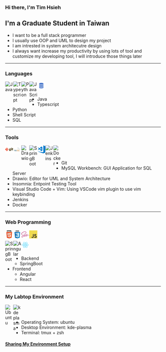 ### Hi there, I'm Tim Hsieh


## I'm a Graduate Student in Taiwan

- I want to be a full stack programmer 
- I usually use OOP and UML to design my project
- I am intrested in system architecutre design
- I always want increase my productivity by using lots of tool and customize my developing tool, I will introduce those things later

***
### Languages
<img align="left" alt="Java" width="26px" src="https://static.techspot.com/images2/downloads/topdownload/2014/05/Java.png"/>
<img align="left" alt="Typescript" width="26px" src="https://s3.amazonaws.com/ionic-marketplace/typescript-starter/icon.png"/>
<img align="left" alt="Python" width="26px" src="https://res.cloudinary.com/teepublic/image/private/s--TwCcIoc_--/t_Resized%20Artwork/c_fit,g_north_west,h_954,w_954/co_000000,e_outline:48/co_000000,e_outline:inner_fill:48/co_ffffff,e_outline:48/co_ffffff,e_outline:inner_fill:48/co_bbbbbb,e_outline:3:1000/c_mpad,g_center,h_1260,w_1260/b_rgb:eeeeee/c_limit,f_jpg,h_630,q_90,w_630/v1520050660/production/designs/2416585_0.jpg"/>
<img align="left" alt="JavaScript" width="26px" src="https://www.twitchinstalls.com/img/terminal.svg"/>
<img align="left" alt="SQL" width="26px" src="https://raw.githubusercontent.com/github/explore/80688e429a7d4ef2fca1e82350fe8e3517d3494d/topics/sql/sql.png" />
<br>
<br>

* Java 
* Typescript
* Python
* Shell Script
* SQL
***

### Tools
<img align="left" alt="Git" width="26px" src="https://raw.githubusercontent.com/github/explore/80688e429a7d4ef2fca1e82350fe8e3517d3494d/topics/git/git.png" />
<img align="left" alt="MySQL" width="26px" src="https://raw.githubusercontent.com/github/explore/80688e429a7d4ef2fca1e82350fe8e3517d3494d/topics/mysql/mysql.png" />
<img align="left" alt="Drawio" width="26px" src="https://yt3.ggpht.com/a/AGF-l78fkfku8iONid0H6dHhsozkWjNA_X0MV5Uiog=s900-mo-c-c0xffffffff-rj-k-no"/>
<img align="left" alt="SpringBoot" width="26px" src="https://res.cloudinary.com/canonical/image/fetch/q_auto,f_auto,w_560/https://dashboard.snapcraft.io/site_media/appmedia/2018/04/twitter-card-icon.png"/>
<img align="left" alt="Visual Studio Code" width="26px" src="https://raw.githubusercontent.com/github/explore/80688e429a7d4ef2fca1e82350fe8e3517d3494d/topics/visual-studio-code/visual-studio-code.png" /> 
<img align="left" alt="Jenkins" width="26px" src="https://devopseye.files.wordpress.com/2017/05/jenkins-ci_512.png"/>
<img align="left" alt="Docker" width="26px" src="https://www.sumologic.com/wp-content/uploads/2015/11/docker.png"/>
<br>
<br>

* Git
* MySQL Workbench: GUI Application for SQL Server
* Drawio: Editor for UML and System Architecture
* Insomnia: Entpoint Testing Tool
* Visual Studio Code + Vim: Using VSCode vim plugin to use vim keybinding
* Jenkins
* Docker
***

### Web Programming
<img align="left" alt="HTML5" width="26px" src="https://raw.githubusercontent.com/github/explore/80688e429a7d4ef2fca1e82350fe8e3517d3494d/topics/html/html.png" />
<img align="left" alt="CSS3" width="26px" src="https://raw.githubusercontent.com/github/explore/80688e429a7d4ef2fca1e82350fe8e3517d3494d/topics/css/css.png" />
<img align="left" alt="Sass" width="26px" src="https://raw.githubusercontent.com/github/explore/80688e429a7d4ef2fca1e82350fe8e3517d3494d/topics/sass/sass.png" />
<img align="left" alt="JavaScript" width="26px" src="https://raw.githubusercontent.com/github/explore/80688e429a7d4ef2fca1e82350fe8e3517d3494d/topics/javascript/javascript.png" />
<br>
<br>

<img align="left" alt="SpringBoot" width="26px" src="https://smarttechies.files.wordpress.com/2017/06/spring-boot-logo.png?w=605"/>
<img align="left" alt="Angular" width="26px" src="https://upload.wikimedia.org/wikipedia/commons/thumb/c/cf/Angular_full_color_logo.svg/480px-Angular_full_color_logo.svg.png"/>
<img align="left" alt="React" width="26px" src="https://raw.githubusercontent.com/github/explore/80688e429a7d4ef2fca1e82350fe8e3517d3494d/topics/react/react.png" />

<br>
<br>

* Backend 
  * SpringBoot
* Frontend  
  * Angular
  * React
  
***
### My Labtop Environment
<img align="left" alt="Ubuntu" width="26px" src="https://openboard.ch/images/Ubuntu-logo.png"/>
<img align="left" alt="kde plasma" width="26px" src="https://upload.wikimedia.org/wikipedia/commons/thumb/8/8d/KDE_logo.svg/1200px-KDE_logo.svg.png"/>
<br>
<br>

* Operating System: ubuntu
* Desktop Environment: kde-plasma
* Terminal: tmux + zsh

#### [Sharing My Environment Setup]()

